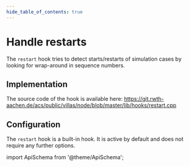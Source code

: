 ```yaml
---
hide_table_of_contents: true
---
```


# Handle restarts

The `restart` hook tries to detect starts/restarts of simulation cases by looking for wrap-around in sequence numbers.

## Implementation

The source code of the hook is available here:
https://git.rwth-aachen.de/acs/public/villas/node/blob/master/lib/hooks/restart.cpp

## Configuration

The `restart` hook is a built-in hook. It is active by default and does not require any further options.

import ApiSchema from '@theme/ApiSchema';

<ApiSchema example pointer="#/components/schemas/restart" />
